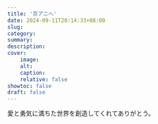 ```yaml
---
title: '京アニへ'
date: 2024-09-11T20:14:33+08:00
slug:
category:
summary:
description: 
cover:
    image:
    alt:
    caption:
    relative: false
showtoc: false
draft: false
---
```


愛と勇気に満ちた世界を創造してくれてありがとう。
